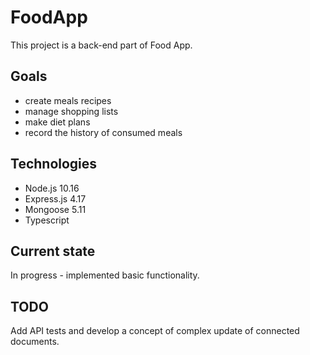 # FoodApp

This project is a back-end part of Food App.

## Goals

- create meals recipes
- manage shopping lists
- make diet plans
- record the history of consumed meals 

## Technologies

- Node.js 10.16
- Express.js 4.17
- Mongoose 5.11
- Typescript

## Current state 

In progress - implemented basic functionality.

## TODO

Add API tests and develop a concept of complex update of connected documents.